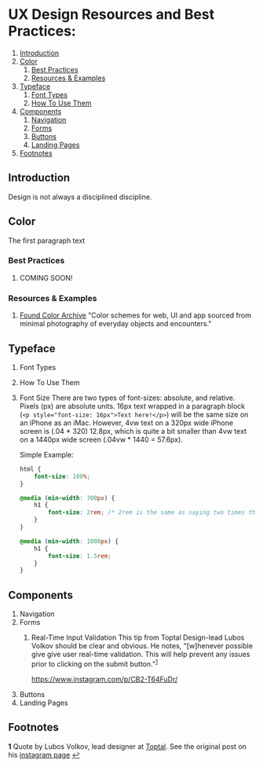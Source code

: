 # UX Design Resources and Best Practices:
1. [Introduction](#introduction)
2. [Color](#color)
    1. [Best Practices](#color-bestPractices)
    2. [Resources & Examples](#color-resources)
3. [Typeface](#typeface)
    1. [Font Types](#typeface-fontTypes)
    2. [How To Use Them](#typeface-howToUseThem)
4. [Components](#compontents)
    1. [Navigation](#components-navigation)
    2. [Forms](#components-forms)
    3. [Buttons](#compontents-buttons)
    4. [Landing Pages](#components-landingPages)
4. [Footnotes](#footnotes)

## Introduction <a name="introduction"></a>
Design is not always a disciplined discipline. 

## Color <a name="color"></a>
The first paragraph text

### Best Practices <a name="color-bestPractices"></a>
1. COMING SOON!

### Resources & Examples <a name="color-resources"></a>

1. [Found Color Archive](https://foundcolor.co/)
    "Color schemes for web, UI and app sourced from minimal photography of everyday objects and encounters." 

## Typeface <a name="typeface"></a>
1. Font Types <a name="typeface-fontTypes"></a>
2. How To Use Them <a name="typeface-howToUseThem"></a>
3. Font Size
    There are two types of font-sizes: absolute, and relative. Pixels (px) are absolute units. 16px text wrapped in a paragraph block (`<p style="font-size: 16px">Text here!</p>`) will be the same size on an iPhone as an iMac. However, 4vw text on a 320px wide iPhone screen is (.04 * 320) 12.8px, which is quite a bit smaller than 4vw text on a 1440px wide screen (.04vw * 1440 = 57.6px).



    Simple Example: 
    ```css
    html {
        font-size: 100%;
    }

    @media (min-width: 700px) {
        h1 {
            font-size: 2rem; /* 2rem is the same as saying two times the default root element font-size, which in most cases is 16px. So we can say with a high degree of confidence that our h1 font-size for screens over 700px (unless there is another media query bound) will be around 32px. */
        }
    }

    @media (min-width: 1000px) {
        h1 {
            font-size: 1.5rem;
        }
    }
    ```

## Components <a name="components"></a>
1. Navigation <a name="components-navigation"></a>
2. Forms <a name="components-forms"></a>
    1. Real-Time Input Validation
        This tip from Toptal Design-lead Lubos Volkov should be clear and obvious. He notes, "[w]henever possible give give user real-time validation. This will help prevent any issues prior to clicking on the submit button."<sup id="a1">[1](#f1)</sup>

        https://www.instagram.com/p/CB2-T64FuDr/
3. Buttons <a name="components-buttons"></a>
4. Landing Pages <a name="components-landingPages"></a>

## Footnotes <a name="footnotes"></a>
<b id="f1">1</b> Quote by Lubos Volkov, lead designer at [Toptal](https://www.toptal.com). See the original post on his [instagram page](https://www.instagram.com/p/CB2-T64FuDr/)  [↩](#a1)
